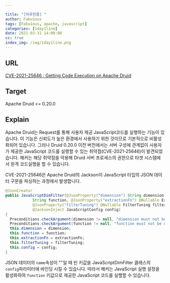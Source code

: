 ```yaml
---

title: "[하루한줄] "
author: Fabu1ous
tags: [Fabu1ous, apache, javascript]
categories: [1day1line]
date: 2021-03-31 14:00:00
cc: true
index_img: /img/1day1line.png
---
```


## **URL**

[CVE-2021-25646 : Getting Code Execution on Apache Druid](https://www.zerodayinitiative.com/blog/2021/3/25/cve-2021-25646-getting-code-execution-on-apache-druid)



## **Target**

Apache Druid <= 0.20.0



## **Explain**

Apache Druid는 Request를 통해 사용자 제공 JavaScript코드를 실행하는 기능이  있습니다. 이 기능은 신뢰도가 높은 환경에서 사용하기 위한 것이므로 기본적으로 비활성화되어 있습니다. 그러나 Druid 0.20.0 이전 버전에서는 서버 구성에 관계없이 사용자가 제공한 JavaScript 코드를 실행할 수 있는 취약점(CVE-2021-25646)이 발견되었습니다. 해커는 해당 취약점을 악용해 Druid 서버 프로세스의 권한으로 타겟 시스템에서 원격 코드실행을 할 수 있습니다. 

CVE-2021-25646은 Apache Druid의 Jackson이 JavaScript 타입의 JSON 데이터 구문을 파싱하는 과정에서 발생합니다. 

```java
@JsonCreator 
public JavaScriptDimFilter(@JsonProperty("dimension") String dimension, @JsonProperty("function") 
            String function, @JsonProperty("extractionFn") @Nullable ExtractionFn extractionFn, 
            @JsonProperty("filterTuning") @Nullable FilterTuning filterTuning, 
            @JacksonInject JavaScriptConfig config) 
{ 
  Preconditions.checkArgument(dimension != null, "dimension must not be null"); 
  Preconditions.checkArgument(function != null, "function must not be null"); 
  this.dimension = dimension; 
  this.function = function; 
  this.extractionFn = extractionFn; 
  this.filterTuning = filterTuning; 
  this.config = config; 
}
```

JSON 데이터의  `name`속성이  ""일 때 빈 키값을 JavaScriptDimFilter 클래스의  `config`파라미터에 바인딩 시킬 수 있습니다. 따라서 해커는 JavaScript 실행 설정을 활성화하여 `function` 키값으로 제공한 JavaScript 코드를 실핼할 수 있습니다.